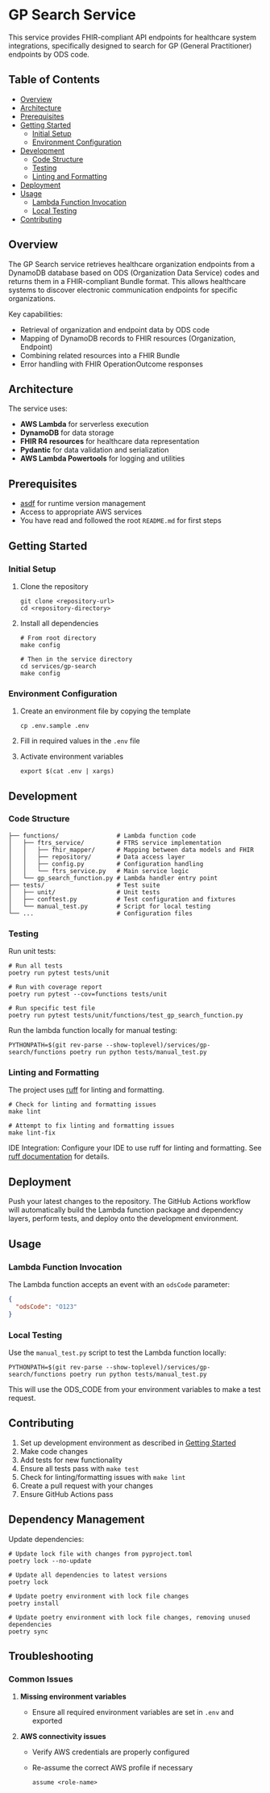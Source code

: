 # GP Search Service

This service provides FHIR-compliant API endpoints for healthcare system integrations, specifically designed to search for GP (General Practitioner) endpoints by ODS code.

## Table of Contents

- [Overview](#overview)
- [Architecture](#architecture)
- [Prerequisites](#prerequisites)
- [Getting Started](#getting-started)
  - [Initial Setup](#initial-setup)
  - [Environment Configuration](#environment-configuration)
- [Development](#development)
  - [Code Structure](#code-structure)
  - [Testing](#testing)
  - [Linting and Formatting](#linting-and-formatting)
- [Deployment](#deployment)
- [Usage](#usage)
  - [Lambda Function Invocation](#lambda-function-invocation)
  - [Local Testing](#local-testing)
- [Contributing](#contributing)

## Overview

The GP Search service retrieves healthcare organization endpoints from a DynamoDB database based on ODS (Organization Data Service) codes and returns them in a FHIR-compliant Bundle format. This allows healthcare systems to discover electronic communication endpoints for specific organizations.

Key capabilities:

- Retrieval of organization and endpoint data by ODS code
- Mapping of DynamoDB records to FHIR resources (Organization, Endpoint)
- Combining related resources into a FHIR Bundle
- Error handling with FHIR OperationOutcome responses

## Architecture

The service uses:

- **AWS Lambda** for serverless execution
- **DynamoDB** for data storage
- **FHIR R4 resources** for healthcare data representation
- **Pydantic** for data validation and serialization
- **AWS Lambda Powertools** for logging and utilities

## Prerequisites

- [asdf](https://asdf-vm.com/) for runtime version management
- Access to appropriate AWS services
- You have read and followed the root `README.md` for first steps

## Getting Started

### Initial Setup

1. Clone the repository

   ```shell
   git clone <repository-url>
   cd <repository-directory>
   ```

2. Install all dependencies

   ```shell
   # From root directory
   make config

   # Then in the service directory
   cd services/gp-search
   make config
   ```

### Environment Configuration

1. Create an environment file by copying the template

   ```shell
   cp .env.sample .env
   ```

2. Fill in required values in the `.env` file

3. Activate environment variables

   ```shell
   export $(cat .env | xargs)
   ```

## Development

### Code Structure

```plain
├── functions/                # Lambda function code
│   ├── ftrs_service/         # FTRS service implementation
│   │   ├── fhir_mapper/      # Mapping between data models and FHIR
│   │   ├── repository/       # Data access layer
│   │   ├── config.py         # Configuration handling
│   │   └── ftrs_service.py   # Main service logic
│   └── gp_search_function.py # Lambda handler entry point
├── tests/                    # Test suite
│   ├── unit/                 # Unit tests
│   ├── conftest.py           # Test configuration and fixtures
│   └── manual_test.py        # Script for local testing
└── ...                       # Configuration files
```

### Testing

Run unit tests:

```shell
# Run all tests
poetry run pytest tests/unit

# Run with coverage report
poetry run pytest --cov=functions tests/unit

# Run specific test file
poetry run pytest tests/unit/functions/test_gp_search_function.py
```

Run the lambda function locally for manual testing:

```shell
PYTHONPATH=$(git rev-parse --show-toplevel)/services/gp-search/functions poetry run python tests/manual_test.py
```

### Linting and Formatting

The project uses [ruff](https://github.com/charliermarsh/ruff) for linting and formatting.

```shell
# Check for linting and formatting issues
make lint

# Attempt to fix linting and formatting issues
make lint-fix
```

IDE Integration: Configure your IDE to use ruff for linting and formatting. See [ruff documentation](https://docs.astral.sh/ruff/editors/setup/) for details.

## Deployment

Push your latest changes to the repository.
The GitHub Actions workflow will automatically build the Lambda function package and dependency layers, perform tests, and deploy onto the development environment.

## Usage

### Lambda Function Invocation

The Lambda function accepts an event with an `odsCode` parameter:

```json
{
  "odsCode": "O123"
}
```

### Local Testing

Use the `manual_test.py` script to test the Lambda function locally:

```shell
PYTHONPATH=$(git rev-parse --show-toplevel)/services/gp-search/functions poetry run python tests/manual_test.py
```

This will use the ODS_CODE from your environment variables to make a test request.

## Contributing

1. Set up development environment as described in [Getting Started](#getting-started)
2. Make code changes
3. Add tests for new functionality
4. Ensure all tests pass with `make test`
5. Check for linting/formatting issues with `make lint`
6. Create a pull request with your changes
7. Ensure GitHub Actions pass

## Dependency Management

Update dependencies:

```shell
# Update lock file with changes from pyproject.toml
poetry lock --no-update

# Update all dependencies to latest versions
poetry lock

# Update poetry environment with lock file changes
poetry install

# Update poetry environment with lock file changes, removing unused dependencies
poetry sync
```

## Troubleshooting

### Common Issues

1. **Missing environment variables**
   - Ensure all required environment variables are set in `.env` and exported

2. **AWS connectivity issues**
   - Verify AWS credentials are properly configured
   - Re-assume the correct AWS profile if necessary

     ```shell
     assume <role-name>
     ```
